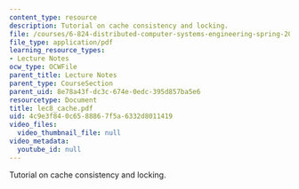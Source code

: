 ```yaml
---
content_type: resource
description: Tutorial on cache consistency and locking.
file: /courses/6-824-distributed-computer-systems-engineering-spring-2006/4c9e3f840c6588867f5a6332d8011419_lec8_cache.pdf
file_type: application/pdf
learning_resource_types:
- Lecture Notes
ocw_type: OCWFile
parent_title: Lecture Notes
parent_type: CourseSection
parent_uid: 8e78a43f-dc3c-674e-0edc-395d857ba5e6
resourcetype: Document
title: lec8_cache.pdf
uid: 4c9e3f84-0c65-8886-7f5a-6332d8011419
video_files:
  video_thumbnail_file: null
video_metadata:
  youtube_id: null
---
```

Tutorial on cache consistency and locking.

